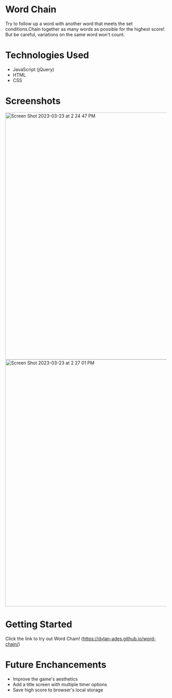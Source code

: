 # Word Chain
Try to follow up a word with another word that meets the set conditions.Chain together as many words as possible for the highest score! But be careful, variations on the same word won't count.

# Technologies Used
- JavaScript (jQuery)
- HTML
- CSS

# Screenshots
<img width="771" alt="Screen Shot 2023-03-23 at 2 24 47 PM" src="https://user-images.githubusercontent.com/126536309/227312295-14ae9a41-e75a-4534-8a0f-d81e77b2ebbf.png">
<img width="771" alt="Screen Shot 2023-03-23 at 2 27 01 PM" src="https://user-images.githubusercontent.com/126536309/227312315-17456d1e-bffe-44ec-a672-bfd0c518a9a2.png">

# Getting Started
Click the link to try out Word Chain! (https://dylan-ades.github.io/word-chain/)

# Future Enchancements
- Improve the game's aesthetics
- Add a title screen with multiple timer options
- Save high score to browser's local storage

